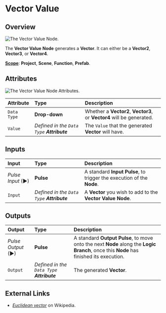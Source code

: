 # Vector Value

## Overview

![The Vector Value Node.](../../.gitbook/assets/vectorvaluenode20241.png)

The **Vector Value** **Node** generates a **Vector**. It can either be a **Vector2**, **Vector3**, or **Vector4**.

[**Scope**](../overview.md#scopes): **Project**, **Scene**, **Function**, **Prefab**.

## Attributes

![The Vector Value Node Attributes.](../../.gitbook/assets/node-vector-value2-attr.png)


| Attribute | Type | Description |
| :--- | :--- | :--- |
| `Data Type` | **Drop-down** | Whether a **Vector2**, **Vector3**, or **Vector4** will be generated. |
| `Value` | _Defined in the `Data Type` **Attribute**_ | The `Value` that the generated **Vector** will have. |

## Inputs

| Input | Type | Description |
| :--- | :--- | :--- |
| _Pulse Input_ \(►\) | **Pulse** | A standard **Input Pulse**, to trigger the execution of the **Node**. |
| `Input` | _Defined in the `Data Type` **Attribute**_ | A **Vector** you wish to add to the **Vector Value** **Node**. |

## Outputs

| Output | Type | Description |
| :--- | :--- | :--- |
| _Pulse Output_ \(►\) | **Pulse** | A standard **Output Pulse**, to move onto the next **Node** along the **Logic Branch**, once this **Node** has finished its execution. |
| `Output` | _Defined in the `Data Type` **Attribute**_ | The generated **Vector**. |

## External Links

* [_Euclidean vector_](https://en.wikipedia.org/wiki/Euclidean_vector) on Wikipedia.

